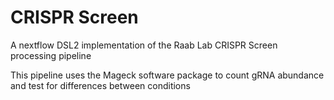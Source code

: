 CRISPR Screen 
=======

A nextflow DSL2 implementation of the Raab Lab CRISPR Screen processing pipeline 

This pipeline uses the Mageck software package to count gRNA abundance and test for differences between conditions

